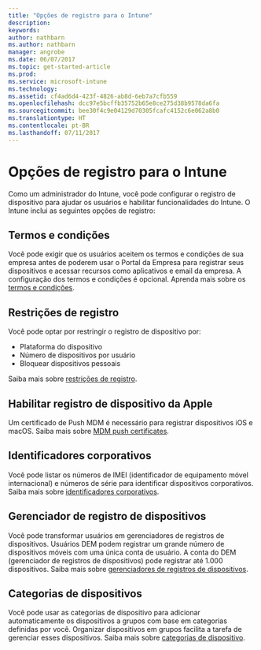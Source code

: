 ```yaml
---
title: "Opções de registro para o Intune"
description: 
keywords: 
author: nathbarn
ms.author: nathbarn
manager: angrobe
ms.date: 06/07/2017
ms.topic: get-started-article
ms.prod: 
ms.service: microsoft-intune
ms.technology: 
ms.assetid: cf4ad6d4-423f-4826-ab8d-6eb7a7cfb559
ms.openlocfilehash: dcc97e5bcffb35752b65e8ce275d38b9578da6fa
ms.sourcegitcommit: bee30f4c9e04129d70305fcafc4152c6e062a8b0
ms.translationtype: HT
ms.contentlocale: pt-BR
ms.lasthandoff: 07/11/2017
---
```

# <a name="enrollment-options-for-intune"></a>Opções de registro para o Intune

Como um administrador do Intune, você pode configurar o registro de dispositivo para ajudar os usuários e habilitar funcionalidades do Intune.  O Intune inclui as seguintes opções de registro:

## <a name="terms-and-conditions"></a>Termos e condições

Você pode exigir que os usuários aceitem os termos e condições de sua empresa antes de poderem usar o Portal da Empresa para registrar seus dispositivos e acessar recursos como aplicativos e email da empresa. A configuração dos termos e condições é opcional. Aprenda mais sobre os [termos e condições](terms-and-conditions-create.md).

## <a name="enrollment-restrictions"></a>Restrições de registro

Você pode optar por restringir o registro de dispositivo por:
- Plataforma do dispositivo
- Número de dispositivos por usuário
- Bloquear dispositivos pessoais

Saiba mais sobre [restrições de registro](enrollment-restrictions-set.md).

## <a name="enable-apple-device-enrollment"></a>Habilitar registro de dispositivo da Apple

Um certificado de Push MDM é necessário para registrar dispositivos iOS e macOS. Saiba mais sobre [MDM push certificates](apple-mdm-push-certificate-get.md).

## <a name="corporate-identifiers"></a>Identificadores corporativos

Você pode listar os números de IMEI (identificador de equipamento móvel internacional) e números de série para identificar dispositivos corporativos. Saiba mais sobre [identificadores corporativos](corporate-identifiers-add.md).

## <a name="device-enrollment-manager"></a>Gerenciador de registro de dispositivos
Você pode transformar usuários em gerenciadores de registros de dispositivos.  Usuários DEM podem registrar um grande número de dispositivos móveis com uma única conta de usuário. A conta do DEM (gerenciador de registros de dispositivos) pode registrar até 1.000 dispositivos. Saiba mais sobre [gerenciadores de registros de dispositivos](device-enrollment-manager-enroll.md).

## <a name="device-categories"></a>Categorias de dispositivos

Você pode usar as categorias de dispositivo para adicionar automaticamente os dispositivos a grupos com base em categorias definidas por você. Organizar dispositivos em grupos facilita a tarefa de gerenciar esses dispositivos. Saiba mais sobre [categorias de dispositivo](device-group-mapping.md).
